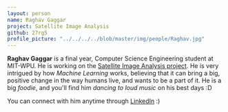 ```yaml
---
layout: person
name: Raghav Gaggar
project: Satellite Image Analysis
github: 27rg5
profile_picture: "../../../../blob/master/img/people/Raghav.jpg"
---
```

**Raghav Gaggar** is a final year, Computer Science Engineering student at MIT-WPU. He is working on the [Satellite Image Analysis project](https://github.com/algoasylum/SatelliteImageAnalysis). He is very intrigued by how *Machine Learning* works, believing that it can bring a big, positive change in the way humans live, and wants to be a part of it. He is a big *foodie*, and you'll find him *dancing to loud music* on his best days :D 

You can connect with him anytime through [LinkedIn](www.linkedin.com/in/raghav-gaggar-77948a145) :)

